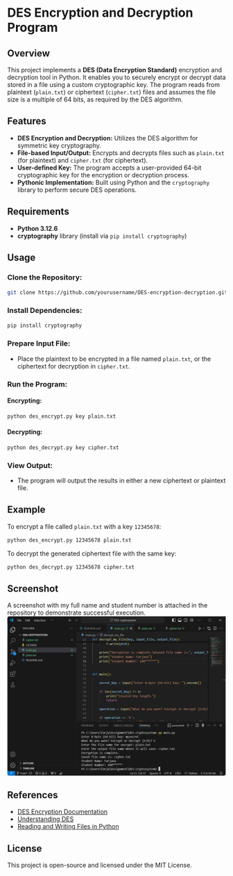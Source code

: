 
# DES Encryption and Decryption Program

## Overview
This project implements a **DES (Data Encryption Standard)** encryption and decryption tool in Python. It enables you to securely encrypt or decrypt data stored in a file using a custom cryptographic key. The program reads from plaintext (`plain.txt`) or ciphertext (`cipher.txt`) files and assumes the file size is a multiple of 64 bits, as required by the DES algorithm.

## Features
- **DES Encryption and Decryption:** Utilizes the DES algorithm for symmetric key cryptography.
- **File-based Input/Output:** Encrypts and decrypts files such as `plain.txt` (for plaintext) and `cipher.txt` (for ciphertext).
- **User-defined Key:** The program accepts a user-provided 64-bit cryptographic key for the encryption or decryption process.
- **Pythonic Implementation:** Built using Python and the `cryptography` library to perform secure DES operations.

## Requirements
- **Python 3.12.6**
- **cryptography** library (install via `pip install cryptography`)

## Usage

### Clone the Repository:
```bash
git clone https://github.com/yourusername/DES-encryption-decryption.git
```

### Install Dependencies:
```bash
pip install cryptography
```

### Prepare Input File:
- Place the plaintext to be encrypted in a file named `plain.txt`, or the ciphertext for decryption in `cipher.txt`.

### Run the Program:

#### Encrypting:
```bash
python des_encrypt.py key plain.txt
```

#### Decrypting:
```bash
python des_decrypt.py key cipher.txt
```

### View Output:
- The program will output the results in either a new ciphertext or plaintext file.

## Example

To encrypt a file called `plain.txt` with a key `12345678`:

```bash
python des_encrypt.py 12345678 plain.txt
```

To decrypt the generated ciphertext file with the same key:

```bash
python des_decrypt.py 12345678 cipher.txt
```

## Screenshot
A screenshot with my full name and student number is attached in the repository to demonstrate successful execution.
![alt text](https://raw.githubusercontent.com/Farj-ana/DES-cryptosystem/refs/heads/main/Screenshot.png)

## References
- [DES Encryption Documentation](https://cryptography.io/en/latest/hazmat/primitives/symmetric-encryption/?highlight=des)
- [Understanding DES](https://www.geeksforgeeks.org/data-encryption-standard-des-set-1/)
- [Reading and Writing Files in Python](https://realpython.com/read-write-files-python/)

## License
This project is open-source and licensed under the MIT License.
